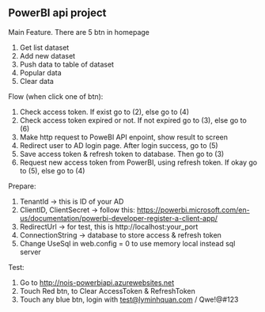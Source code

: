 PowerBI api project
----------

Main Feature. There are 5 btn in homepage
 1. Get list dataset
 2. Add new dataset
 3. Push data to table of dataset
 4. Popular data
 5. Clear data
 
Flow (when click one of btn):
 1. Check access token. If exist go to (2), else go to (4)
 2. Check access token expired or not. If not expired go to (3), else go to (6)
 3. Make http request to PoweBI API enpoint, show result to screen
 4. Redirect user to AD login page. After login success, go to (5)
 5. Save access token & refresh token to database. Then go to (3)
 6. Request new access token from PowerBI, using refresh token. If okay go to (5), else go to (4)
 
Prepare:
 1. TenantId -> this is ID of your AD
 2. ClientID, ClientSecret -> follow this: https://powerbi.microsoft.com/en-us/documentation/powerbi-developer-register-a-client-app/
 3. RedirectUrl -> for test, this is http://localhost:your_port
 4. ConnectionString -> database to store access & refresh token
 5. Change UseSql in web.config = 0 to use memory local instead sql server

Test:
 1. Go to http://nois-powerbiapi.azurewebsites.net
 2. Touch Red btn, to Clear AccessToken & RefreshToken
 3. Touch any blue btn, login with test@lyminhquan.com / Qwe!@#123
